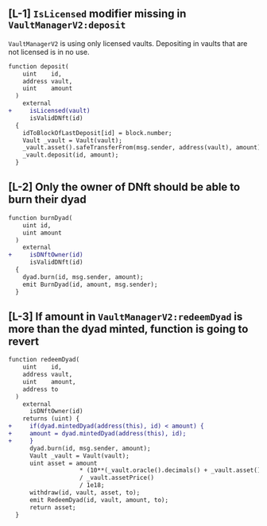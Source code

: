 ## [L-1] `IsLicensed` modifier missing  in `VaultManagerV2:deposit` 

`VaultManagerV2` is using only licensed vaults. Depositing in vaults that are not licensed is in no use.

```diff
function deposit(
    uint    id,
    address vault,
    uint    amount
  ) 
    external 
+     isLicensed(vault)
      isValidDNft(id)
  {
    idToBlockOfLastDeposit[id] = block.number;
    Vault _vault = Vault(vault);
    _vault.asset().safeTransferFrom(msg.sender, address(vault), amount);
    _vault.deposit(id, amount);
  }
```

## [L-2] Only the owner of DNft should be able to burn their dyad


```diff
function burnDyad(
    uint id,
    uint amount
  ) 
    external 
+     isDNftOwner(id)
      isValidDNft(id)
  {
    dyad.burn(id, msg.sender, amount);
    emit BurnDyad(id, amount, msg.sender);
  }

```

## [L-3] If amount in `VaultManagerV2:redeemDyad` is more than the dyad minted, function is going to revert

```diff
function redeemDyad(
    uint    id,
    address vault,
    uint    amount,
    address to
  )
    external 
      isDNftOwner(id)
    returns (uint) {
+     if(dyad.mintedDyad(address(this), id) < amount) {
+     amount = dyad.mintedDyad(address(this), id);
+     }
      dyad.burn(id, msg.sender, amount);
      Vault _vault = Vault(vault);
      uint asset = amount 
                    * (10**(_vault.oracle().decimals() + _vault.asset().decimals())) 
                    / _vault.assetPrice() 
                    / 1e18;
      withdraw(id, vault, asset, to);
      emit RedeemDyad(id, vault, amount, to);
      return asset;
  }
```